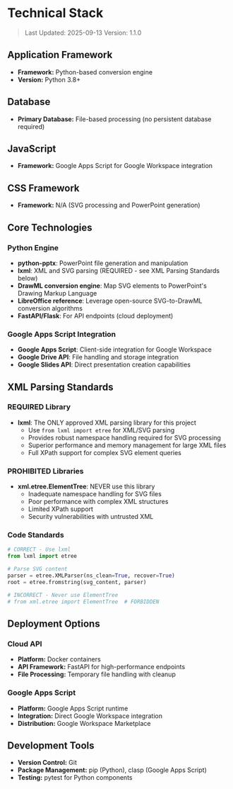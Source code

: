 # Technical Stack

> Last Updated: 2025-09-13
> Version: 1.1.0

## Application Framework

- **Framework:** Python-based conversion engine
- **Version:** Python 3.8+

## Database

- **Primary Database:** File-based processing (no persistent database required)

## JavaScript

- **Framework:** Google Apps Script for Google Workspace integration

## CSS Framework

- **Framework:** N/A (SVG processing and PowerPoint generation)

## Core Technologies

### Python Engine
- **python-pptx**: PowerPoint file generation and manipulation
- **lxml**: XML and SVG parsing (REQUIRED - see XML Parsing Standards below)
- **DrawML conversion engine**: Map SVG elements to PowerPoint's Drawing Markup Language
- **LibreOffice reference**: Leverage open-source SVG-to-DrawML conversion algorithms
- **FastAPI/Flask**: For API endpoints (cloud deployment)

### Google Apps Script Integration
- **Google Apps Script**: Client-side integration for Google Workspace
- **Google Drive API**: File handling and storage integration
- **Google Slides API**: Direct presentation creation capabilities

## XML Parsing Standards

### REQUIRED Library
- **lxml**: The ONLY approved XML parsing library for this project
  - Use `from lxml import etree` for XML/SVG parsing
  - Provides robust namespace handling required for SVG processing
  - Superior performance and memory management for large XML files
  - Full XPath support for complex SVG element queries

### PROHIBITED Libraries
- **xml.etree.ElementTree**: NEVER use this library
  - Inadequate namespace handling for SVG files
  - Poor performance with complex XML structures
  - Limited XPath support
  - Security vulnerabilities with untrusted XML

### Code Standards
```python
# CORRECT - Use lxml
from lxml import etree

# Parse SVG content
parser = etree.XMLParser(ns_clean=True, recover=True)
root = etree.fromstring(svg_content, parser)

# INCORRECT - Never use ElementTree
# from xml.etree import ElementTree  # FORBIDDEN
```

## Deployment Options

### Cloud API
- **Platform:** Docker containers
- **API Framework:** FastAPI for high-performance endpoints
- **File Processing:** Temporary file handling with cleanup

### Google Apps Script
- **Platform:** Google Apps Script runtime
- **Integration:** Direct Google Workspace integration
- **Distribution:** Google Workspace Marketplace

## Development Tools
- **Version Control:** Git
- **Package Management:** pip (Python), clasp (Google Apps Script)
- **Testing:** pytest for Python components